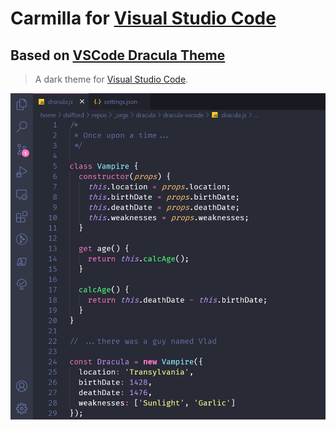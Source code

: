 # Carmilla for [Visual Studio Code](http://code.visualstudio.com)

## Based on <a href="https://github.com/dracula/visual-studio-code">VSCode Dracula Theme</a>

> A dark theme for [Visual Studio Code](http://code.visualstudio.com).

![Screenshot](https://raw.githubusercontent.com/dracula/visual-studio-code/master/screenshot.png)
